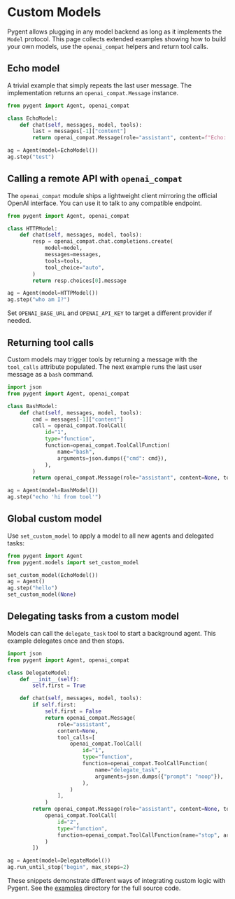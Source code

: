 # Custom Models

Pygent allows plugging in any model backend as long as it implements the `Model` protocol. This page collects extended examples showing how to build your own models, use the `openai_compat` helpers and return tool calls.

## Echo model

A trivial example that simply repeats the last user message. The implementation returns an `openai_compat.Message` instance.

```python
from pygent import Agent, openai_compat

class EchoModel:
    def chat(self, messages, model, tools):
        last = messages[-1]["content"]
        return openai_compat.Message(role="assistant", content=f"Echo: {last}")

ag = Agent(model=EchoModel())
ag.step("test")
```

## Calling a remote API with `openai_compat`

The `openai_compat` module ships a lightweight client mirroring the official OpenAI interface. You can use it to talk to any compatible endpoint.

```python
from pygent import Agent, openai_compat

class HTTPModel:
    def chat(self, messages, model, tools):
        resp = openai_compat.chat.completions.create(
            model=model,
            messages=messages,
            tools=tools,
            tool_choice="auto",
        )
        return resp.choices[0].message

ag = Agent(model=HTTPModel())
ag.step("who am I?")
```

Set `OPENAI_BASE_URL` and `OPENAI_API_KEY` to target a different provider if needed.

## Returning tool calls

Custom models may trigger tools by returning a message with the `tool_calls` attribute populated. The next example runs the last user message as a `bash` command.

```python
import json
from pygent import Agent, openai_compat

class BashModel:
    def chat(self, messages, model, tools):
        cmd = messages[-1]["content"]
        call = openai_compat.ToolCall(
            id="1",
            type="function",
            function=openai_compat.ToolCallFunction(
                name="bash",
                arguments=json.dumps({"cmd": cmd}),
            ),
        )
        return openai_compat.Message(role="assistant", content=None, tool_calls=[call])

ag = Agent(model=BashModel())
ag.step("echo 'hi from tool'")
```

## Global custom model

Use `set_custom_model` to apply a model to all new agents and delegated tasks:

```python
from pygent import Agent
from pygent.models import set_custom_model

set_custom_model(EchoModel())
ag = Agent()
ag.step("hello")
set_custom_model(None)
```

## Delegating tasks from a custom model

Models can call the `delegate_task` tool to start a background agent. This example delegates once and then stops.

```python
import json
from pygent import Agent, openai_compat

class DelegateModel:
    def __init__(self):
        self.first = True

    def chat(self, messages, model, tools):
        if self.first:
            self.first = False
            return openai_compat.Message(
                role="assistant",
                content=None,
                tool_calls=[
                    openai_compat.ToolCall(
                        id="1",
                        type="function",
                        function=openai_compat.ToolCallFunction(
                            name="delegate_task",
                            arguments=json.dumps({"prompt": "noop"}),
                        ),
                    )
                ],
            )
        return openai_compat.Message(role="assistant", content=None, tool_calls=[
            openai_compat.ToolCall(
                id="2",
                type="function",
                function=openai_compat.ToolCallFunction(name="stop", arguments="{}"),
            )
        ])

ag = Agent(model=DelegateModel())
ag.run_until_stop("begin", max_steps=2)
```

These snippets demonstrate different ways of integrating custom logic with Pygent. See the [examples](examples.md) directory for the full source code.
